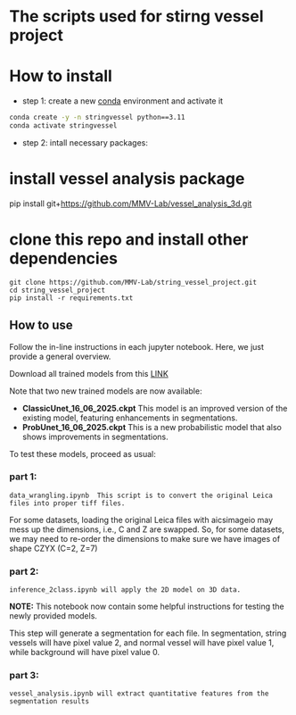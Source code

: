 # The scripts used for stirng vessel project

# How to install

* step 1: create a new [conda](https://docs.anaconda.com/free/anaconda/install/windows/) environment and activate it

```bash
conda create -y -n stringvessel python==3.11
conda activate stringvessel
```

* step 2: intall necessary packages:

# install vessel analysis package
pip install git+https://github.com/MMV-Lab/vessel_analysis_3d.git

# clone this repo and install other dependencies
```
git clone https://github.com/MMV-Lab/string_vessel_project.git
cd string_vessel_project
pip install -r requirements.txt 
```

## How to use

Follow the in-line instructions in each jupyter notebook. Here, we just provide a general overview.

Download all trained models from this [LINK](https://ambiomcloud.isas.de/index.php/s/CwcfFRt8eQ9gKWj)

Note that two new trained models are now available:

<ul>
<li><b>ClassicUnet_16_06_2025.ckpt</b>  This model is an improved version of the existing model, featuring enhancements in segmentations.</li> 
<li><b>ProbUnet_16_06_2025.ckpt</b> This is a new probabilistic model that also shows improvements in segmentations.</li>
</ul>

To test these models, proceed as usual:

### part 1: 

    data_wrangling.ipynb  This script is to convert the original Leica files into proper tiff files. 

For some datasets, loading the original Leica files with aicsimageio may mess up the dimensions, i.e., C and Z are swapped.
So, for some datasets, we may need to re-order the dimensions to make sure we have images of shape CZYX (C=2, Z=7)


### part 2:

    inference_2class.ipynb will apply the 2D model on 3D data.

<b>NOTE:</b> This notebook now contain some helpful instructions for testing the newly provided models.

This step will generate a segmentation for each file. In segmentation, string vessels will have pixel value 2, and normal vessel will have pixel value 1, while background will have
pixel value 0. 

### part 3:

    vessel_analysis.ipynb will extract quantitative features from the segmentation results


